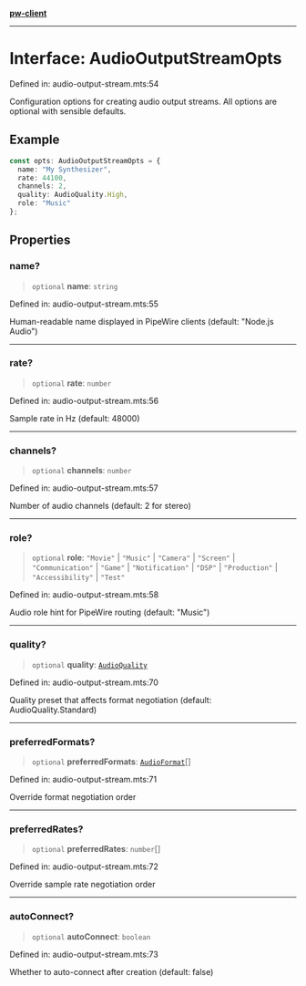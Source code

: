 [**pw-client**](../README.md)

***

# Interface: AudioOutputStreamOpts

Defined in: audio-output-stream.mts:54

Configuration options for creating audio output streams.
All options are optional with sensible defaults.

## Example

```typescript
const opts: AudioOutputStreamOpts = {
  name: "My Synthesizer",
  rate: 44100,
  channels: 2,
  quality: AudioQuality.High,
  role: "Music"
};
```

## Properties

### name?

> `optional` **name**: `string`

Defined in: audio-output-stream.mts:55

Human-readable name displayed in PipeWire clients (default: "Node.js Audio")

***

### rate?

> `optional` **rate**: `number`

Defined in: audio-output-stream.mts:56

Sample rate in Hz (default: 48000)

***

### channels?

> `optional` **channels**: `number`

Defined in: audio-output-stream.mts:57

Number of audio channels (default: 2 for stereo)

***

### role?

> `optional` **role**: `"Movie"` \| `"Music"` \| `"Camera"` \| `"Screen"` \| `"Communication"` \| `"Game"` \| `"Notification"` \| `"DSP"` \| `"Production"` \| `"Accessibility"` \| `"Test"`

Defined in: audio-output-stream.mts:58

Audio role hint for PipeWire routing (default: "Music")

***

### quality?

> `optional` **quality**: [`AudioQuality`](../enumerations/AudioQuality.md)

Defined in: audio-output-stream.mts:70

Quality preset that affects format negotiation (default: AudioQuality.Standard)

***

### preferredFormats?

> `optional` **preferredFormats**: [`AudioFormat`](../classes/AudioFormat.md)[]

Defined in: audio-output-stream.mts:71

Override format negotiation order

***

### preferredRates?

> `optional` **preferredRates**: `number`[]

Defined in: audio-output-stream.mts:72

Override sample rate negotiation order

***

### autoConnect?

> `optional` **autoConnect**: `boolean`

Defined in: audio-output-stream.mts:73

Whether to auto-connect after creation (default: false)

